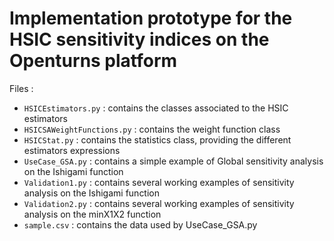 # Implementation prototype for the HSIC sensitivity indices on the Openturns platform
Files :
  - `HSICEstimators.py` : contains the classes associated to the HSIC estimators
  - `HSICSAWeightFunctions.py` : contains the weight function class
  - `HSICStat.py` : contains the statistics class, providing the different estimators expressions
  - `UseCase_GSA.py` : contains a simple example of Global sensitivity analysis on the Ishigami function 
  - `Validation1.py` : contains several working examples of sensitivity analysis on the Ishigami function
  - `Validation2.py` : contains several working examples of sensitivity analysis on the minX1X2 function
  - `sample.csv` : contains the data used by UseCase_GSA.py
